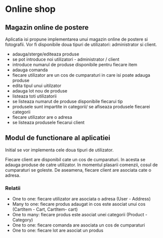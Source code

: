 # Online shop
## Magazin online de postere

Aplicatia isi propune implementarea unui magazin online de postere si fotografii. Vor fi disponibile doua tipuri de utilizatori: administrator si client. 

 
- adauga/sterge/editeaza produse
- se pot introduce noi utilizatori - administrator / client
- introduce numarul de produse disponibile pentru fiecare item
- adauga comanda
- fiecare utilizator are un cos de cumparaturi in care isi poate adauga produse
- edita tipul unui uitilzator
- adauga lot nou de produse
- listeaza toti utilizatorii
- se listeaza numarut de produse disponibile fiecarui tip
- produsele sunt impartite in categorii/ se afiseaza produsele fiecarei categorii
- fiecare utilizator are o adresa
- se listeaza produsele fiecarui client


## Modul de functionare al aplicatiei

Initial se vor implementa cele doua tipuri de utilizator. 

Fiecare client are disponibil cate un cos de cumparaturi. In acesta se adauga produse de catre utilizator. In momentul plasarii comenzii, cosul de cumparaturi se goleste. De aseamena, fiecare client are asociata cate o adresa.

### Relatii
- One to one: fiecare utilizator are asociata o adresa (User - Address)
- Many to one: fiecare produs adaugat in cos este asociat unui cos (CartItem - Cart, CartItem- cart)
- One to many: fiecare produs este asociat unei categorii (Product - Category)
- One to one: fiecare comanda are asociata un cos de cumparaturi
- One to one: fiecare lot are asociat un produs
